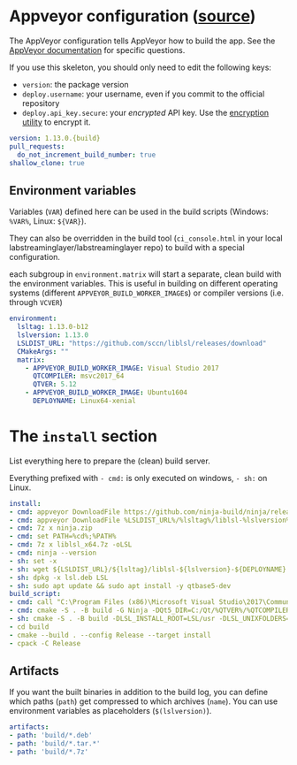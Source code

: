 # Appveyor configuration ([source](../appskeleton/appveyor.yml))
The AppVeyor configuration tells AppVeyor how to build the app.
See the [AppVeyor documentation](https://www.appveyor.com/docs/appveyor-yml/)
for specific questions.

If you use this skeleton, you should only need to edit the following keys:
- `version`: the package version
- `deploy.username`: your username, even if you commit to the official repository
- `deploy.api_key.secure`: your *encrypted* API key. Use the
  [encryption utility](https://ci.appveyor.com/tools/encrypt) to encrypt it.

``` yml
version: 1.13.0.{build}
pull_requests:
  do_not_increment_build_number: true
shallow_clone: true
```

## Environment variables

Variables (`VAR`) defined here can be used in the build scripts (Windows: `%VAR%`, Linux: `${VAR}`).

They can also be overridden in the build tool (`ci_console.html` in your local
labstreaminglayer/labstreaminglayer repo) to build with a special configuration.

each subgroup in `environment.matrix` will start a separate, clean build with the
environment variables. This is useful in building on different operating systems
(different `APPVEYOR_BUILD_WORKER_IMAGE`s) or compiler versions (i.e. through `VCVER`)

``` yml
environment:
  lsltag: 1.13.0-b12
  lslversion: 1.13.0
  LSLDIST_URL: "https://github.com/sccn/liblsl/releases/download"
  CMakeArgs: ""
  matrix:
    - APPVEYOR_BUILD_WORKER_IMAGE: Visual Studio 2017
      QTCOMPILER: msvc2017_64
      QTVER: 5.12
    - APPVEYOR_BUILD_WORKER_IMAGE: Ubuntu1604
      DEPLOYNAME: Linux64-xenial
```

# The `install` section

List everything here to prepare the (clean) build server.

Everything prefixed with `- cmd:` is only executed on windows,
`- sh:` on Linux.

``` yml
install:
- cmd: appveyor DownloadFile https://github.com/ninja-build/ninja/releases/download/v1.9.0/ninja-win.zip -FileName ninja.zip
- cmd: appveyor DownloadFile %LSLDIST_URL%/%lsltag%/liblsl-%lslversion%-Win64.7z -FileName liblsl_x64.7z
- cmd: 7z x ninja.zip
- cmd: set PATH=%cd%;%PATH%
- cmd: 7z x liblsl_x64.7z -oLSL
- cmd: ninja --version
- sh: set -x
- sh: wget ${LSLDIST_URL}/${lsltag}/liblsl-${lslversion}-${DEPLOYNAME}.deb -O lsl.deb
- sh: dpkg -x lsl.deb LSL
- sh: sudo apt update && sudo apt install -y qtbase5-dev
build_script:
- cmd: call "C:\Program Files (x86)\Microsoft Visual Studio\2017\Community\VC\Auxiliary\Build\vcvars64.bat"
- cmd: cmake -S . -B build -G Ninja -DQt5_DIR=C:/Qt/%QTVER%/%QTCOMPILER%/lib/cmake/Qt5 -DBOOST_ROOT=C:/Libraries/boost_1_69_0 -DLSL_INSTALL_ROOT=LSL/ %CMakeArgs%
- sh: cmake -S . -B build -DLSL_INSTALL_ROOT=LSL/usr -DLSL_UNIXFOLDERS=1 ${CMakeArgs}
- cd build
- cmake --build . --config Release --target install
- cpack -C Release
```

## Artifacts

If you want the built binaries in addition to the build log, you can define
which paths (`path`) get compressed to which archives (`name`). You can use
environment variables as placeholders (`$(lslversion)`).

``` yml
artifacts:
- path: 'build/*.deb'
- path: 'build/*.tar.*'
- path: 'build/*.7z'
